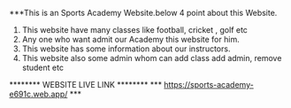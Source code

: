 ***This is an Sports Academy Website.below 4 point about this Website.
   1. This website have many classes like football, cricket , golf etc
   2. Any one who want admit our Academy this website for him.
   3. This website has some information about our instructors.
   4. This website also some admin whom can add class add admin, remove student etc



******** WEBSITE LIVE LINK ********
*** https://sports-academy-e691c.web.app/ ***